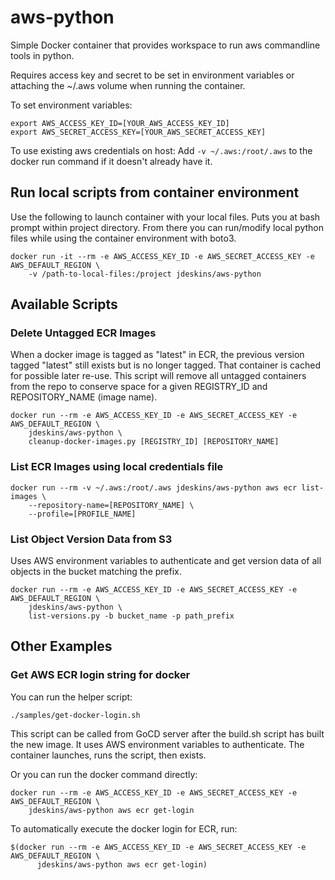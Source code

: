 # aws-python

Simple Docker container that provides workspace to run aws commandline tools in python.

Requires access key and secret to be set in environment variables or attaching the ~/.aws volume when running the
container.

To set environment variables:
```
export AWS_ACCESS_KEY_ID=[YOUR_AWS_ACCESS_KEY_ID]
export AWS_SECRET_ACCESS_KEY=[YOUR_AWS_SECRET_ACCESS_KEY]
```

To use existing aws credentials on host:
Add `-v ~/.aws:/root/.aws` to the docker run command if it doesn't already have it.

## Run local scripts from container environment
Use the following to launch container with your local files.  Puts you at bash prompt within project directory.
From there you can run/modify local python files while using the container environment with boto3.
```
docker run -it --rm -e AWS_ACCESS_KEY_ID -e AWS_SECRET_ACCESS_KEY -e AWS_DEFAULT_REGION \
    -v /path-to-local-files:/project jdeskins/aws-python
```


## Available Scripts

### Delete Untagged ECR Images

When a docker image is tagged as "latest" in ECR, the previous version tagged "latest" still exists but
is no longer tagged.  That container is cached for possible later re-use.
This script will remove all untagged containers from the repo to conserve space for a given
REGISTRY_ID and REPOSITORY_NAME (image name).

```
docker run --rm -e AWS_ACCESS_KEY_ID -e AWS_SECRET_ACCESS_KEY -e AWS_DEFAULT_REGION \
    jdeskins/aws-python \
    cleanup-docker-images.py [REGISTRY_ID] [REPOSITORY_NAME]
```

### List ECR Images using local credentials file

```
docker run --rm -v ~/.aws:/root/.aws jdeskins/aws-python aws ecr list-images \
    --repository-name=[REPOSITORY_NAME] \
    --profile=[PROFILE_NAME]
```

### List Object Version Data from S3

Uses AWS environment variables to authenticate and get version data of all objects in the bucket
matching the prefix.

```
docker run --rm -e AWS_ACCESS_KEY_ID -e AWS_SECRET_ACCESS_KEY -e AWS_DEFAULT_REGION \
    jdeskins/aws-python \
    list-versions.py -b bucket_name -p path_prefix
```


## Other Examples

### Get AWS ECR login string for docker

You can run the helper script:

```
./samples/get-docker-login.sh
```

This script can be called from GoCD server after the build.sh script has built the new image.
It uses AWS environment variables to authenticate.  The container launches, runs the script,
then exists.

Or you can run the docker command directly:

```
docker run --rm -e AWS_ACCESS_KEY_ID -e AWS_SECRET_ACCESS_KEY -e AWS_DEFAULT_REGION \
    jdeskins/aws-python aws ecr get-login
```

To automatically execute the docker login for ECR, run:
```
$(docker run --rm -e AWS_ACCESS_KEY_ID -e AWS_SECRET_ACCESS_KEY -e AWS_DEFAULT_REGION \
      jdeskins/aws-python aws ecr get-login)
```
